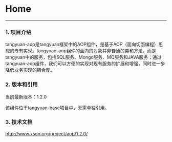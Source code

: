 # Home
------

### 1. 项目介绍

tangyuan-aop是tangyuan框架中的AOP组件，是基于AOP（面向切面编程）思想的专有实现。tangyuan-aop组件的面向的对象并非普通的类和方法，而是tangyuan中的服务，包括SQL服务、Mongo服务、MQ服务和JAVA服务；通过tangyuan-aop组件，我们可以方便的实现对现有服务的扩展和增强，同时进一步降低业务实现的耦合度。

### 2. 版本和引用

当前最新版本：1.2.0

该组件位于tangyuan-base项目中，无需单独引用。

### 3. 技术文档

<http://www.xson.org/project/aop/1.2.0/>
